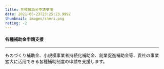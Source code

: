 ```yaml
---
title: 各種補助金申請支援
date: 2021-06-23T23:25:23.999Z
thumbnail: images/sheri.png
rating: -2
---
```

#### 各種補助金申請支援
---
ものづくり補助金、小規模事業者持続化補助金、創業促進補助金等、貴社の事業拡大に活用できる各種補助制度の申請を支援します。
